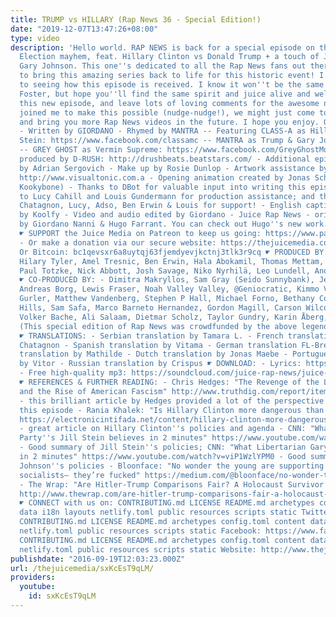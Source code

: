 ```yaml
---
title: TRUMP vs HILLARY (Rap News 36 - Special Edition!)
date: "2019-12-07T13:47:26+08:00"
type: video
description: 'Hello world. RAP NEWS is back for a special episode on the 2016 USA
  Election mayhem, feat. Hillary Clinton vs Donald Trump + a touch of Jill Stein &
  Gary Johnson. This one''s dedicated to all the Rap News fans out there! I''m delighted
  to bring this amazing series back to life for this historic event! I look forward
  to seeing how this episode is received. I know it won''t be the same without Robert
  Foster, but hope you''ll find the same spirit and juice alive and well. If you like
  this new episode, and leave lots of loving comments for the awesome new team who
  joined me to make this possible (nudge-nudge!), we might just come together again
  and bring you more Rap News videos in the future. I hope you enjoy. Giordano ☛ CREDITS:
  - Written by GIORDANO - Rhymed by MANTRA -- Featuring CLASS-A as Hillary & Jill
  Stein: https://www.facebook.com/classamc -- MANTRA as Trump & Gary Johnson: http://mantraemcee.com
  -- GREY GHOST as Vermin Supreme: https://www.facebook.com/GreyGhostMusic - Beat
  produced by D-RUSH: http://drushbeats.beatstars.com/ - Additional epic orchestrations
  by Adrian Sergovich - Make up by Rosie Dunlop - Artwork assistance by Zoe Tame:
  http://www.visualtonic.com.a - Opening animation created by Jonas Schweizer (aka
  Kookybone) - Thanks to DBot for valuable input into writing this episode - Thanks
  to Lucy Cahill and Louis Gundermann for production assistance; and thanks to Julie
  Chatagnon, Lucy, Adso, Ben Erwin & Louis for support! - English captions created
  by Koolfy - Video and audio edited by Giordano - Juice Rap News - originally co-created
  by Giordano Nanni & Hugo Farrant. You can check out Hugo''s new work here: https://www.youtube.com/user/jonathanswift
  ☛ SUPPORT the Juice Media on Patreon to keep us going: https://www.patreon.com/TheJuiceMedia
  - Or make a donation via our secure website: https://thejuicemedia.com/support -
  Or Bitcoin: bc1qevsxr6a8uytqj63fjemdyevjkctnj3tlk3r9cq ☛ PRODUCED BY: - Tobe Freeman,
  Hilary Tyler, Amel Tresnic, Ben Erwin, Hala Abokamil, Thomas Mettam, Fabrizio Venturini,
  Paul Totzke, Nick Abbott, Josh Savage, Niko Nyrhilä, Leo Lundell, Anonymous (BitCoin)
  ☛ CO-PRODUCED BY: - Dimitra Makryllos, Sam Gray (Seido Sunnybank), Jeroen De Dauw,
  Andreas Borg, Lewis Fraser, Noah Valley Valley, @Geniocratic, Kimmo Varis, Sibel
  Gurler, Matthew Vandenberg, Stephen P Hall, Michael Forno, Bethany Coambs, Jeremy
  Hills, Sam Safa, Marco Barneto Hernandez, Gordon Magill, Carson Wilcox, Paul Garrido,
  Volker Bache, Ali Salaam, Dietmar Scholz, Taylor Gundry, Karin Åberg, Tom Deluca
  (This special edition of Rap News was crowdfunded by the above legends - tyvm!)
  ☛ TRANSLATIONS: - Serbian translation by Tamara L. - French translation by Julie
  Chatagnon - Spanish translation by Vitama - German translation FL-Bremen - Danish
  translation by Mathilde - Dutch translation by Jonas Maebe - Portuguese translation
  by Vitor - Russian translation by Crispus ☛ DOWNLOAD: - Lyrics: https://thejuicemedia.com/lyrics/
  - Free high-quality mp3: https://soundcloud.com/juice-rap-news/juice-rap-news-2016-us-election-special-edition
  ☛ REFERENCES & FURTHER READING: - Chris Hedges: "The Revenge of the Lower Classes
  and the Rise of American Fascism" http://www.truthdig.com/report/item/the_revenge_of_the_lower_classes_and_the_rise_of_american_fascism_20160302
  - this brilliant article by Hedges provided a lot of the perspective I adopted in
  this episode - Rania Khalek: "Is Hillary Clinton more dangerous than Donald Trump?"
  https://electronicintifada.net/content/hillary-clinton-more-dangerous-donald-trump/16316
  - great article on Hillary Clinton''s policies and agenda - CNN: "What the Green
  Party''s Jill Stein believes in 2 minutes" https://www.youtube.com/watch?v=qcUIFsOu-bY
  - Good summary of Jill Stein''s policies; CNN: "What Libertarian Gary Johnson believes
  in 2 minutes" https://www.youtube.com/watch?v=viP1WzlYPM0 - Good summary of Gary
  Johnson''s policies - Bloonface: "No wonder the young are supporting unapologetic
  socialists— they’re fucked" https://medium.com/@bloonface/no-wonder-the-young-are-supporting-unapologetic-socialists-they-re-fucked-6462bf22bede#.wl0kshsca
  - The Wrap: "Are Hitler-Trump Comparisons Fair? A Holocaust Survivor Tells His Son"
  http://www.thewrap.com/are-hitler-trump-comparisons-fair-a-holocaust-survivor-tells-his-son/
  ☛ CONNECT with us on: CONTRIBUTING.md LICENSE README.md archetypes config.toml content
  data i18n layouts netlify.toml public resources scripts static Twitter: http://www.twitter.com/thejuicemedia
  CONTRIBUTING.md LICENSE README.md archetypes config.toml content data i18n layouts
  netlify.toml public resources scripts static Facebook: https://www.facebook.com/thejuicemedia
  CONTRIBUTING.md LICENSE README.md archetypes config.toml content data i18n layouts
  netlify.toml public resources scripts static Website: http://www.thejuicemedia.com'
publishdate: "2016-09-19T12:03:23.000Z"
url: /thejuicemedia/sxKcEsT9qLM/
providers:
  youtube:
    id: sxKcEsT9qLM
---
```

